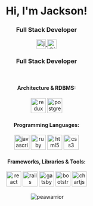 <h1 align="center">Hi, I'm Jackson!</h1>
<h3 align="center">Full Stack Developer</h3>
<p align="center">
  <a href="https://linkedin.com/in/jacksonchen171" target="blank">
    <img align="center" src="https://cdn.jsdelivr.net/npm/simple-icons@3.0.1/icons/linkedin.svg" alt="jacksonchen171" height="25" width="25" />
  </a>
  <a align="center" href="https://medium.com/@jacksonchen171" target="blank">
    <img align="center" src="https://cdn.jsdelivr.net/npm/simple-icons@3.0.1/icons/medium.svg" alt="@jacksonchen171" height="25" width="25" />
  </a>
</p>
<h3 align="center">Full Stack Developer</h3>
<br>

<h4 align="center">Architecture & RDBMS:</h4>
<p align="center">  
  <img src="https://devicons.github.io/devicon/devicon.git/icons/redux/redux-original.svg" alt="redux" width="40" height="40"/> 
  <img src="https://devicons.github.io/devicon/devicon.git/icons/postgresql/postgresql-original-wordmark.svg" alt="postgresql" width="40" height="40"/> 
</p>

<h4 align="center">Programming Languages:</h4>
<p align="center">
  <img src="https://devicons.github.io/devicon/devicon.git/icons/javascript/javascript-original.svg" alt="javascript" width="40" height="40"/> 
  <img src="https://devicons.github.io/devicon/devicon.git/icons/ruby/ruby-original-wordmark.svg" alt="ruby" width="40" height="40"/> 
  <img src="https://devicons.github.io/devicon/devicon.git/icons/html5/html5-original-wordmark.svg" alt="html5" width="40" height="40"/> 
  <img src="https://devicons.github.io/devicon/devicon.git/icons/css3/css3-original-wordmark.svg" alt="css3" width="40" height="40"/> 
</p>


<h4 align="center">Frameworks, Libraries & Tools:</h4>
<p align="center">
  <img src="https://devicons.github.io/devicon/devicon.git/icons/react/react-original-wordmark.svg" alt="react" width="40" height="40"/> 
  <img src="https://devicons.github.io/devicon/devicon.git/icons/rails/rails-original-wordmark.svg" alt="rails" width="40" height="40"/> 
  <img src="https://www.vectorlogo.zone/logos/gatsbyjs/gatsbyjs-icon.svg" alt="gatsby" width="40" height="40"/> 
  <img src="https://devicons.github.io/devicon/devicon.git/icons/bootstrap/bootstrap-plain.svg" alt="bootstrap" width="40" height="40"/> 
  <img src="https://www.chartjs.org/media/logo-title.svg" alt="chartjs" width="40" height="40"/> 
</p>

<p align="center">&nbsp;<img align="center" src="https://github-readme-stats.vercel.app/api?username=peawarrior&show_icons=true" alt="peawarrior" /></p>

